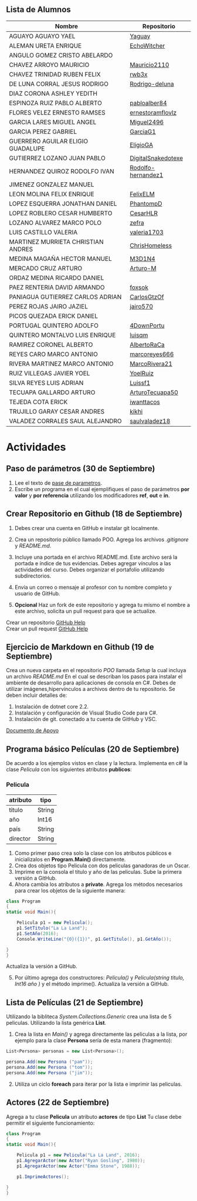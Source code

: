 

## Lista de Alumnos 

| Nombre             | Repositorio                                | 
| -------------------|--------------------------------------------|
|AGUAYO AGUAYO YAEL  | [Yaguay](https://github.com/Yaguay/POO)| 
|ALEMAN URETA ENRIQUE  | [EchoWitcher](https://github.com/EchoWitcher/POO)| 
|ANGULO GOMEZ CRISTO ABELARDO | | 
|CHAVEZ ARROYO MAURICIO | [Mauricio2110](https://github.com/Mauricio2110/Poo)|
|CHAVEZ TRINIDAD RUBEN FELIX  | [rwb3x](https://github.com/rwb3x/POO)|
|DE LUNA CORRAL JESUS RODRIGO | [Rodrigo-deluna](https://github.com/Rodrigo-deluna)|
|DIAZ CORONA ASHLEY YEDITH | | 
|ESPINOZA RUIZ PABLO ALBERTO  | [pabloalber84](https://github.com/pabloalber84)|
|FLORES VELEZ ERNESTO RAMSES | [ernestoramflovlz](https://github.com/ernestoramflovlz/POO.)|
|GARCIA LARES MIGUEL ANGEL  | [Miguel2496](https://github.com/Miguel2496/OOP-MI)|
|GARCIA PEREZ GABRIEL  | [GarciaG1](https://github.com/GarciaG1/POO1)|
|GUERRERO AGUILAR ELIGIO GUADALUPE  | [EligioGA](https://github.com/EligioGA/POO)|
|GUTIERREZ LOZANO JUAN PABLO  | [DigitalSnakedotexe](https://github.com/DigitalSnakedotexe/POO)|
|HERNANDEZ QUIROZ RODOLFO IVAN  | [Rodolfo-hernandez1](https://github.com/Rodolfo-hernandez1/CursoOOP)  |
|JIMENEZ GONZALEZ MANUEL| 
|LEON MOLINA FELIX ENRIQUE  | [FelixELM](https://github.com/FelixELM/POO)|
|LOPEZ ESQUERRA JONATHAN DANIEL  | [PhantompD](https://github.com/PhantompD/OOP)| 
|LOPEZ ROBLERO CESAR HUMBERTO  | [CesarHLR](https://github.com/CesarHLR/POO)|
|LOZANO ALVAREZ MARCO POLO  | [zefra](https://github.com/zefra/p.oo) | 
|LUIS CASTILLO VALERIA | [valeria1703](https://github.com/valeria1703/POO)|
|MARTINEZ MURRIETA CHRISTIAN ANDRES  | [ChrisHomeless](https://github.com/ChrisHomeless/HomelessPOO)|
|MEDINA MAGAÑA HECTOR MANUEL | [M3D1N4](https://github.com/M3D1N4/Dorya-poo)|
|MERCADO CRUZ ARTURO  | [Arturo-M](https://github.com/Arturo-M/OOP)|
|ORDAZ MEDINA RICARDO DANIEL|  |
|PAEZ RENTERIA DAVID ARMANDO  | [foxsok](http://github.com/foxsok)|
|PANIAGUA GUTIERREZ CARLOS ADRIAN | [CarlosGtzOf](https://github.com/CarlosGtzOf)|
|PEREZ ROJAS JAIRO JAZIEL | [jairo570](https://github.com/jairo570/POO)|
|PICOS QUEZADA ERICK DANIEL| |
|PORTUGAL QUINTERO ADOLFO | [4DownPortu](https://github.com/4DownPortu/POO)|
|QUINTERO MONTALVO LUIS ENRIQUE | [luisqm](http://github.com/luisqm/POO)|
|RAMIREZ CORONEL ALBERTO | [AlbertoRaCa](https://github.com/AlbertoRaCa/OOP)|
|REYES CARO MARCO ANTONIO | [marcoreyes666](https://github.com/marcoreyes666/POO)|
|RIVERA MARTINEZ MARCO ANTONIO | [MarcoRivera21](https://github.com/MarcoRivera21/Marco-Rivera/blob/master/README.md)|
|RUIZ VILLEGAS JAVIER YOEL | [YoelRuiz](https://github.com/YoelRuiz)|
|SILVA REYES LUIS ADRIAN | [Luissf1](https://github.com/Luissf1/POO)  |
|TECUAPA GALLARDO ARTURO | [ArturoTecuapa50](https://github.com/ArturoTecuapa50)|
|TEJEDA COTA ERICK  | [iwanttacos](https://github.com/iwanttacos/POO)|
|TRUJILLO GARAY CESAR ANDRES | [kikhi](https://github.com/kikhi/POO)      |
|VALADEZ CORRALES SAUL ALEJANDRO | [saulvaladez18](https://github.com/saulvaladez18/ShaggyPOO)|

# Actividades 

## Paso de parámetros (30 de Septiembre) 

1. Lee el texto de [pase de parametros](../clases/params.md).
1. Escribe un programa en el cual ejemplifiques el paso de parámetros
**por valor** y **por referencia** utilizando los modificadores **ref**, **out** e **in**.


## Crear Repositorio en Github (18 de Septiembre) 

1. Debes crear una cuenta en GitHub e instalar git localmente.
2. Crea un repositorio público llamado POO. Agrega los archivos *.gitignore* y *README.md*.
3. Incluye una portada en el archivo README.md. Este archivo será la portada e índice de tus evidencias. Debes agregar vínculos a las actividades del curso. Debes organizar el portafolio utilizando subdirectorios.
4. Envía un correo o mensaje al profesor con tu nombre completo y usuario de GitHub.

5. **Opcional** Haz un fork de este repositorio y agrega tu mismo el nombre a este archivo, solicita un pull request para que se actualize.

Crear un repositorio  [GitHub Help](https://help.github.com/en/articles/create-a-repo)   
Crear un pull request [GitHub Help](https://help.github.com/en/articles/creating-a-pull-request-from-a-fork)


## Ejercicio de Markdown en Github (19 de Septiembre)

Crea un nueva carpeta en el repositorio *POO* llamada *Setup* la cual incluya un archivo *README.md*   En el cual se describan los pasos para instalar el ambiente de desarrollo para aplicaciones de consola en C#. Debes de utilizar imágenes,hipervínculos a archivos dentro de tu repositorio. Se deben incluir detalles de:

1. Instalación de dotnet core 2.2.
2. Instalación y configuración de Visual Studio Code para C#.
3. Instalación de git. conectado a tu cuenta de GitHub y VSC.

[Documento de Apoyo](https://github.com/adam-p/markdown-here/wiki/Markdown-Cheatsheet)

## Programa básico Películas (20 de Septiembre)

De acuerdo a los ejemplos vistos en clase y la lectura. Implementa en c# la clase *Pelicula*  con los siguientes atributos **publicos**:


### Pelicula
| atributo             | tipo           |
| ---------------------|----------------|
| titulo               | String         |
| año                  | Int16          |
| país                 | String         |
| director             | String         |


1. Como primer paso crea solo la clase con los atributos públicos e inicializalos en **Program.Main()** directamente.
2. Crea dos objetos tipo Pelicula con dos peliculas ganadoras de un Oscar. 
3. Imprime en la consola el titulo y año de las peliculas. 
Sube la primera versión a GitHub.
4. Ahora cambia los atributos a **private**. Agrega los métodos necesarios para crear los objetos de la siguiente manera:

```csharp
class Program 
{
static void Main(){

    Pelicula p1 = new Pelicula();
    p1.SetTitulo("La La Land");
    p1.SetAño(2016); 
    Console.WriteLine("{0}({1})", p1.GetTitulo(), p1.GetAño());

}
} 
```
Actualiza la versión a GitHub.

5. Por último agrega dos constructores: *Pelicula()* y *Pelicula(string titulo, Int16 año )* y el método imprime().
Actualiza la versión a GitHub.

## Lista de Películas (21 de Septiembre)

Utilizando la bibliteca *System.Collections.Generic* crea una lista de 5 peliculas. Utilizando la lista genérica **List<Pelicula>**.
1. Crea la lista en *Main()* y agrega directamente las peliculas a la lista, por ejemplo para la clase **Persona** sería de esta manera (fragmento):

```csharp
List<Persona> personas = new List<Persona>();

persona.Add(new Persona ("pam"));
persona.Add(new Persona ("tom"));
persona.Add(new Persona ("jim"));

```
2. Utiliza un ciclo **foreach** para iterar por la lista e imprimir las peliculas.

## Actores (22 de Septiembre)

Agrega a tu clase **Pelicula** un atributo **actores** de tipo **List<Actor>**
Tu clase debe permitir el siguiente funcionamiento:

```csharp
class Program 
{
static void Main(){

    Pelicula p1 = new Pelicula("La La Land", 2016);
    p1.AgregarActor(new Actor("Ryan Gosling", 1980));
    p1.AgregarActor(new Actor("Emma Stone", 1988));

    p1.ImprimeActores();

}
} 
```


